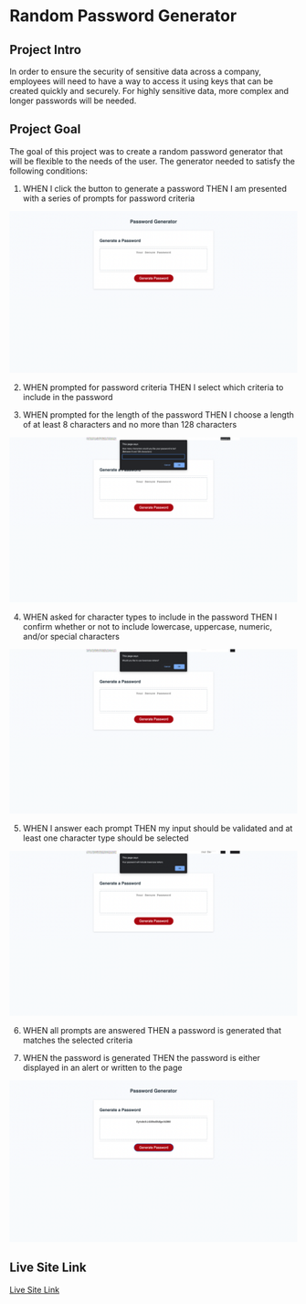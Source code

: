 # Random Password Generator

## Project Intro
In order to ensure the security of sensitive data across a company, employees will need to have a way to access it using keys that can be created quickly and securely. For highly sensitive data, more complex and longer passwords will be needed.

## Project Goal
The goal of this project was to create a random password generator that will be flexible to the needs of the user. The generator needed to satisfy the following conditions: 

1. WHEN I click the button to generate a password
THEN I am presented with a series of prompts for password criteria

![Password Generator prompt screen](assets/images/RPG-landing-screen.png)

2. WHEN prompted for password criteria
THEN I select which criteria to include in the password

3. WHEN prompted for the length of the password
THEN I choose a length of at least 8 characters and no more than 128 characters

![Password length select screen](assets/images/RPG-length-select.png)

4. WHEN asked for character types to include in the password
THEN I confirm whether or not to include lowercase, uppercase, numeric, and/or special characters

![password letter prompt screen](assets/images/RPG-prompt.png)

5. WHEN I answer each prompt
THEN my input should be validated and at least one character type should be selected

![password confirmation screen](assets/images/RPG-confirmation.png)

6. WHEN all prompts are answered
THEN a password is generated that matches the selected criteria

7. WHEN the password is generated
THEN the password is either displayed in an alert or written to the page

![password final display screen](assets/images/RPG-display.png)

## Live Site Link
[Live Site Link](https://andykb9b13.github.io/Random-Password-Generator/)